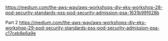 

https://medium.com/the-aws-way/aws-workshops-diy-eks-workshop-28-pod-security-standards-pss-pod-security-admission-psa-1631b99f628b



Part 2
https://medium.com/the-aws-way/aws-workshops-diy-eks-workshop-29-pod-security-standards-pss-pod-security-admission-psa-c17ceb8e6a9e


